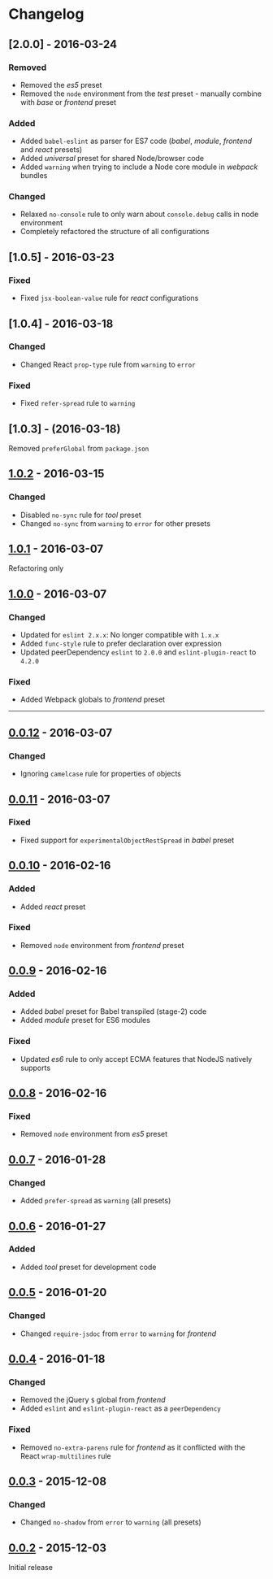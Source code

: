 # Changelog

## [2.0.0] - 2016-03-24
### Removed
  - Removed the *es5* preset
  - Removed the `node` environment from the *test* preset - manually combine with *base* or *frontend* preset

### Added
  - Added `babel-eslint` as parser for ES7 code (*babel*, *module*, *frontend* and *react* presets)
  - Added *universal* preset for shared Node/browser code
  - Added `warning` when trying to include a Node core module in *webpack* bundles

### Changed
  - Relaxed `no-console` rule to only warn about `console.debug` calls in node environment
  - Completely refactored the structure of all configurations

## [1.0.5] - 2016-03-23
### Fixed
  - Fixed `jsx-boolean-value` rule for *react* configurations

## [1.0.4] - 2016-03-18
### Changed
  - Changed React `prop-type` rule from `warning` to `error`

### Fixed
  - Fixed `refer-spread` rule to `warning`

## [1.0.3] - (2016-03-18)
Removed `preferGlobal` from `package.json`

## [1.0.2] - 2016-03-15
### Changed
  - Disabled `no-sync` rule for *tool* preset
  - Changed `no-sync` from `warning` to `error` for other presets

## [1.0.1] - 2016-03-07
Refactoring only

## [1.0.0] - 2016-03-07
### Changed
  - Updated for `eslint 2.x.x`: No longer compatible with `1.x.x`
  - Added `func-style` rule to prefer declaration over expression
  - Updated peerDependency `eslint` to `2.0.0` and `eslint-plugin-react` to `4.2.0`

### Fixed
  - Added Webpack globals to *frontend* preset

----------------------

## [0.0.12] - 2016-03-07
### Changed
  - Ignoring `camelcase` rule for properties of objects

## [0.0.11] - 2016-03-07
### Fixed
  - Fixed support for `experimentalObjectRestSpread` in *babel* preset

## [0.0.10] - 2016-02-16
### Added
  - Added *react* preset

### Fixed
  - Removed `node` environment from *frontend* preset

## [0.0.9] - 2016-02-16
### Added
  - Added *babel* preset for Babel transpiled (stage-2) code
  - Added *module* preset for ES6 modules

### Fixed
  - Updated *es6* rule to only accept ECMA features that NodeJS natively supports

## [0.0.8] - 2016-02-16
### Fixed
  - Removed `node` environment from *es5* preset

## [0.0.7] - 2016-01-28
### Changed
  - Added `prefer-spread` as `warning` (all presets)

## [0.0.6] - 2016-01-27
### Added
  - Added *tool* preset for development code

## [0.0.5] - 2016-01-20
### Changed
  - Changed `require-jsdoc` from `error` to `warning` for *frontend*

## [0.0.4] - 2016-01-18
### Changed
  - Removed the jQuery `$` global from *frontend*
  - Added `eslint` and `eslint-plugin-react` as a `peerDependency`

### Fixed
  - Removed `no-extra-parens` rule for *frontend* as it conflicted with the React `wrap-multilines` rule

## [0.0.3] - 2015-12-08
### Changed
  - Changed `no-shadow` from `error` to `warning` (all presets)

## [0.0.2] - 2015-12-03
Initial release

[0.0.2]: https://github.com/Konnektid/eslint-config-konnektid/tree/8a03d1b58be09bb1e935aabf5497ab416de85d1f
[0.0.3]: https://github.com/Konnektid/eslint-config-konnektid/tree/18f1714c23ed823a8dceede6506259c4e472be91
[0.0.4]: https://github.com/Konnektid/eslint-config-konnektid/tree/2741c4338dd7cff7ff5668ec58d08e3f5c77e268
[0.0.5]: https://github.com/Konnektid/eslint-config-konnektid/tree/591ca933fb046fab73a2fa967fb6266c8af8e7fc
[0.0.6]: https://github.com/Konnektid/eslint-config-konnektid/tree/d14013fe703eeb984cf9041438f82fdfda96878e
[0.0.7]: https://github.com/Konnektid/eslint-config-konnektid/tree/7ec8456e7b8e8c3d7750e236512a1ea5ac485860
[0.0.8]: https://github.com/Konnektid/eslint-config-konnektid/tree/efafe852acf0d450f2a5a59606b812fc3e85936d
[0.0.9]: https://github.com/Konnektid/eslint-config-konnektid/tree/075399f3b35516fd82d7375c3d78f61cb4d5b7ee
[0.0.10]: https://github.com/Konnektid/eslint-config-konnektid/tree/ed6bdde15bda0b604ef503758751982cbcb143f6
[0.0.11]: https://github.com/Konnektid/eslint-config-konnektid/tree/981b47b6bc03ee2625a779b7126f78fcee8b293e
[0.0.12]: https://github.com/Konnektid/eslint-config-konnektid/tree/05725962d6af51ee2a25071d5045bb4cba43622f
[1.0.0]: https://github.com/Konnektid/eslint-config-konnektid/tree/41707ab6a8b098c2ee3aeaa5c811e419787b50e9
[1.0.1]: https://github.com/Konnektid/eslint-config-konnektid/tree/90c5268fd8ca2a5c5b4c58befd710a6f626c363a
[1.0.2]: https://github.com/Konnektid/eslint-config-konnektid/tree/d21b040ae0c6a4cfc3682cfad32ad7e75e42eb2e
